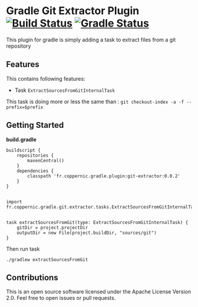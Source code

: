 Gradle Git Extractor Plugin [![Build Status](https://travis-ci.org/bastienpaulfr/gradle-git-extractor-plugin.svg?branch=master)](https://travis-ci.org/bastienpaulfr/gradle-git-extractor-plugin) [![Gradle Status](https://gradleupdate.appspot.com/int128/gradle-git-extractor-plugin/status.svg?branch=master)](https://gradleupdate.appspot.com/int128/gradle-git-extractor-plugin/status)
============================

This plugin for gradle is simply adding a task to extract files from a git repository

Features
--------

This contains following features:

  * Task `ExtractSourcesFromGitInternalTask`

This task is doing more or less the same than : `git checkout-index -a -f --prefix=$prefix`

Getting Started
---------------

**build.gradle**

```
buildscript {
    repositories {
        mavenCentral()
    }
    dependencies {
        classpath 'fr.coppernic.gradle.plugin:git-extractor:0.0.2'
    }
}


import fr.coppernic.gradle.git.extractor.tasks.ExtractSourcesFromGitInternalTask


task extractSourcesFromGit(type: ExtractSourcesFromGitInternalTask) {
    gitDir = project.projectDir
    outputDir = new File(project.buildDir, "sources/git")
}

```

Then run task

```
./gradlew extractSourcesFromGit
```

Contributions
-------------

This is an open source software licensed under the Apache License Version 2.0.
Feel free to open issues or pull requests.
